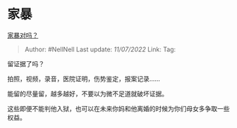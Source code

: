 # 家暴
[家暴对吗？](https://www.zhihu.com/question/541520931/answer/2558791041)

> Author: #NellNell
> Last update: *11/07/2022*
> Link:
> Tag:

留证据了吗？

拍照，视频，录音，医院证明，伤势鉴定，报案记录……

能留的尽量留，越多越好，不要以为微不足道就破坏证据。

这些即便不能判他入狱，也可以在未来你妈和他离婚的时候为你们母女多争取一些权益。
